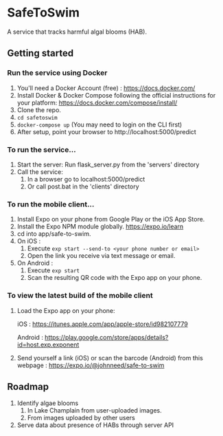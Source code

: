 # SafeToSwim
A service that tracks harmful algal blooms (HAB).

## Getting started

### Run the service using Docker
1. You'll need a Docker Account (free) : https://docs.docker.com/
2. Install Docker & Docker Compose following the official instructions for your platform: https://docs.docker.com/compose/install/
3. Clone the repo.
4. `cd safetoswim`
5. `docker-compose up` (You may need to login on the CLI first)
6. After setup, point your browser to http://localhost:5000/predict


### To run the service...
1. Start the server: Run flask_server.py from the 'servers' directory
2. Call the service: 
   1. In a browser go to localhost:5000/predict
   2. Or call post.bat in the 'clients' directory   
   
### To run the mobile client...
1. Install Expo on your phone from Google Play or the iOS App Store.
2. Install the Expo NPM module globally.  https://expo.io/learn
3. cd into app/safe-to-swim.
4. On iOS : 
      1. Execute `exp start --send-to <your phone number or email>`
      2. Open the  link you receive via text message or email.
5. On Android : 
      1. Execute `exp start`
      2. Scan the resulting QR code with the Expo app on your phone.
      
### To view the latest build of the mobile client
 1. Load the Expo app on your phone:

    iOS : https://itunes.apple.com/app/apple-store/id982107779

    Android : https://play.google.com/store/apps/details?id=host.exp.exponent

 2. Send yourself a link (iOS) or scan the barcode (Android) from this webpage : https://expo.io/@johnneed/safe-to-swim
 

## Roadmap
1) Identify algae blooms
   1. In Lake Champlain from user-uploaded images.
   2. From images uploaded by other users
2) Serve data about presence of HABs through server API
